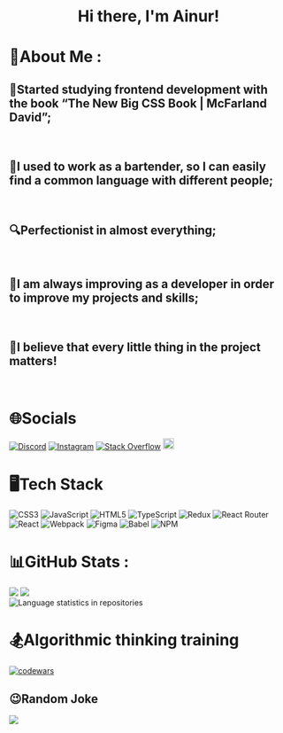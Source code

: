 <h1 align="center">Hi there, I'm Ainur!</h1>

# 💫About Me :

<h2>🧐Started studying frontend development with the book “The New Big CSS Book | McFarland David”;</h2><br>
<h2>🍹I used to work as a bartender, so I can easily find a common language with different people;</h2><br>
<h2>🔍Perfectionist in almost everything;</h2><br>
<h2>📖I am always improving as a developer in order to improve my projects and skills;</h2><br>
<h2>👀I believe that every little thing in the project matters!</h2><br>

# 🌐Socials

[![Discord](https://img.shields.io/badge/Discord-%237289DA.svg?logo=discord&logoColor=white)](htttps://discord.gg/mr_ainur) [![Instagram](https://img.shields.io/badge/Instagram-%23E4405F.svg?logo=Instagram&logoColor=white)](https://instagram.com/mr_ainur_) [![Stack Overflow](https://img.shields.io/badge/-Stackoverflow-FE7A16?logo=stack-overflow&logoColor=white)](https://stackoverflow.com/users/21045317) <a href="https://t.me/MrAinur" target="_blank"><img src="https://otradakhb.ru/templates/otrada/images/telegram.jpg" height="20px"/></a>

# 🖥️Tech Stack

![CSS3](https://img.shields.io/badge/css3-%231572B6.svg?style=for-the-badge&logo=css3&logoColor=white) ![JavaScript](https://img.shields.io/badge/javascript-%23323330.svg?style=for-the-badge&logo=javascript&logoColor=%23F7DF1E) ![HTML5](https://img.shields.io/badge/html5-%23E34F26.svg?style=for-the-badge&logo=html5&logoColor=white) ![TypeScript](https://img.shields.io/badge/typescript-%23007ACC.svg?style=for-the-badge&logo=typescript&logoColor=white) ![Redux](https://img.shields.io/badge/redux-%23593d88.svg?style=for-the-badge&logo=redux&logoColor=white) ![React Router](https://img.shields.io/badge/React_Router-CA4245?style=for-the-badge&logo=react-router&logoColor=white) ![React](https://img.shields.io/badge/react-%2320232a.svg?style=for-the-badge&logo=react&logoColor=%2361DAFB) ![Webpack](https://img.shields.io/badge/webpack-%238DD6F9.svg?style=for-the-badge&logo=webpack&logoColor=black) ![Figma](https://img.shields.io/badge/figma-%23F24E1E.svg?style=for-the-badge&logo=figma&logoColor=white) ![Babel](https://img.shields.io/badge/Babel-F9DC3e?style=for-the-badge&logo=babel&logoColor=black) ![NPM](https://img.shields.io/badge/NPM-%23000000.svg?style=for-the-badge&logo=npm&logoColor=white)

# 📊GitHub Stats :

![](https://github-readme-stats.vercel.app/api?username=mrAinur&theme=tokyonight&hide_border=false&include_all_commits=false&count_private=false)
![](https://github-readme-streak-stats.herokuapp.com/?user=mrAinur&theme=tokyonight&hide_border=false)<br/>
![Language statistics in repositories](https://github-profile-summary-cards.vercel.app/api/cards/repos-per-language?username=mrAinur&theme=2077)

# 🏂Algorithmic thinking training

[![codewars](https://www.codewars.com/users/mr_Ainur/badges/large)](https://www.codewars.com/users/mr_Ainur)

## 😉Random Joke

![](https://readme-jokes.vercel.app/api?hideBorder&theme=cobalt&qColor=%23944bcc&aColor=%23bbdb51)
